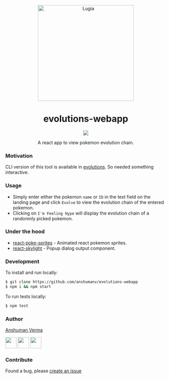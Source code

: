 <p align="center">
	<img src="./gastlyevolutionchain.gif" height="300px" alt="Lugia">
	<h1 align="center">evolutions-webapp</h1>
</p>
<p align="center">
	<a href="https://travis-ci.org/anshumanv/evolutions-webapp"><img src="https://img.shields.io/travis/anshumanv/evolutions-webapp.svg?style=for-the-badge" align="center"></a>
</p>

<p align="center">A react app to view pokemon evolution chain.</p>

### Motivation

CLI version of this tool is available in [evolutions](https://github.com/anshumanv/evolutions). So needed something interactive.

### Usage

* Simply enter either the pokemon `name` or `ID` in the text field on the landing page and click `Evolve` to view the evolution chain of the entered pokemon.
* Clicking on `I'm Feeling Hype` will display the evolution chain of a randomnly picked pokemon.

### Under the hood

* [react-poke-sprites](https://github.com/anshumanv/react-poke-sprites) - Animated react pokemon sprites.
* [react-skylight](https://github.com/marcio/react-skylight) - Popup dialog output component.

### Development

To install and run locally:

```sh
$ git clone https://github.com/anshumanv/evolutions-webapp
$ npm i && npm start
```

To run tests locally:

```sh
$ npm test
```

### Author

[Anshuman Verma](https://github.com/anshumanv)

[<img src="https://image.flaticon.com/icons/svg/185/185961.svg" width="35" padding="10">](https://twitter.com/Anshumaniac12)
[<img src="https://image.flaticon.com/icons/svg/185/185964.svg" width="35" padding="10">](https://linkedin.com/in/anshumanv12)
[<img src="https://image.flaticon.com/icons/svg/185/185981.svg" width="35" padding="10">](https://www.facebook.com/anshumanv12)

### Contribute

Found a bug, please [create an issue](https://github.com/anshumanv/evolutions-webapp/issues/new)
